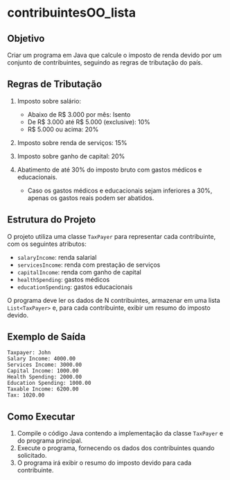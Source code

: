 # contribuintesOO_lista

## Objetivo
Criar um programa em Java que calcule o imposto de renda devido por um conjunto de contribuintes, seguindo as regras de tributação do país.

## Regras de Tributação
1. Imposto sobre salário:
   - Abaixo de R$ 3.000 por mês: Isento
   - De R$ 3.000 até R$ 5.000 (exclusive): 10%
   - R$ 5.000 ou acima: 20%

2. Imposto sobre renda de serviços: 15%

3. Imposto sobre ganho de capital: 20%

4. Abatimento de até 30% do imposto bruto com gastos médicos e educacionais.
   - Caso os gastos médicos e educacionais sejam inferiores a 30%, apenas os gastos reais podem ser abatidos.

## Estrutura do Projeto
O projeto utiliza uma classe `TaxPayer` para representar cada contribuinte, com os seguintes atributos:
- `salaryIncome`: renda salarial
- `servicesIncome`: renda com prestação de serviços
- `capitalIncome`: renda com ganho de capital
- `healthSpending`: gastos médicos
- `educationSpending`: gastos educacionais

O programa deve ler os dados de N contribuintes, armazenar em uma lista `List<TaxPayer>` e, para cada contribuinte, exibir um resumo do imposto devido.

## Exemplo de Saída
```
Taxpayer: John
Salary Income: 4000.00
Services Income: 3000.00
Capital Income: 1000.00
Health Spending: 2000.00
Education Spending: 1000.00
Taxable Income: 6200.00
Tax: 1020.00
```

## Como Executar
1. Compile o código Java contendo a implementação da classe `TaxPayer` e do programa principal.
2. Execute o programa, fornecendo os dados dos contribuintes quando solicitado.
3. O programa irá exibir o resumo do imposto devido para cada contribuinte.
